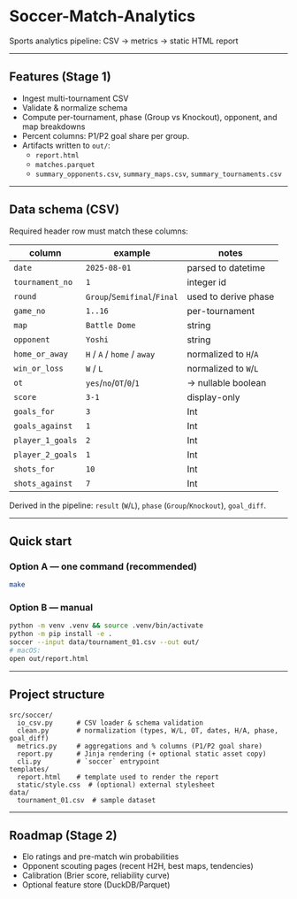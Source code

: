 # Soccer-Match-Analytics
Sports analytics pipeline: CSV → metrics → static HTML report

---

## Features (Stage 1)
- Ingest multi-tournament CSV
- Validate & normalize schema
- Compute per-tournament, phase (Group vs Knockout), opponent, and map breakdowns
- Percent columns: P1/P2 goal share per group.
- Artifacts written to `out/`:
  - `report.html`
  - `matches.parquet`
  - `summary_opponents.csv`, `summary_maps.csv`, `summary_tournaments.csv`

---

## Data schema (CSV)

Required header row must match these columns:

| column              | example           | notes                                  |
|---------------------|-------------------|----------------------------------------|
| `date`              | `2025-08-01`      | parsed to datetime                     |
| `tournament_no`     | `1`               | integer id                             |
| `round`             | `Group`/`Semifinal`/`Final` | used to derive phase           |
| `game_no`           | `1..16`           | per-tournament                         |
| `map`               | `Battle Dome`     | string                                 |
| `opponent`          | `Yoshi`           | string                                 |
| `home_or_away`      | `H` / `A` / `home` / `away` | normalized to `H`/`A`          |
| `win_or_loss`       | `W` / `L`         | normalized to `W`/`L`                  |
| `ot`                | `yes`/`no`/`OT`/`0`/`1` | → nullable boolean                |
| `score`             | `3-1`             | display-only                           |
| `goals_for`         | `3`               | Int                                    |
| `goals_against`     | `1`               | Int                                    |
| `player_1_goals`    | `2`               | Int                                    |
| `player_2_goals`    | `1`               | Int                                    |
| `shots_for`         | `10`              | Int                                    |
| `shots_against`     | `7`               | Int                                    |

Derived in the pipeline: `result` (`W`/`L`), `phase` (`Group`/`Knockout`), `goal_diff`.

---

## Quick start

### Option A — one command (recommended)

```bash
make
```

### Option B — manual

```bash
python -m venv .venv && source .venv/bin/activate
python -m pip install -e .
soccer --input data/tournament_01.csv --out out/
# macOS:
open out/report.html
```

---

## Project structure
```
src/soccer/
  io_csv.py      # CSV loader & schema validation
  clean.py       # normalization (types, W/L, OT, dates, H/A, phase, goal_diff)
  metrics.py     # aggregations and % columns (P1/P2 goal share)
  report.py      # Jinja rendering (+ optional static asset copy)
  cli.py         # `soccer` entrypoint
templates/
  report.html    # template used to render the report
  static/style.css  # (optional) external stylesheet
data/
  tournament_01.csv  # sample dataset
```

---

## Roadmap (Stage 2)
- Elo ratings and pre-match win probabilities
- Opponent scouting pages (recent H2H, best maps, tendencies)
- Calibration (Brier score, reliability curve)
- Optional feature store (DuckDB/Parquet)




